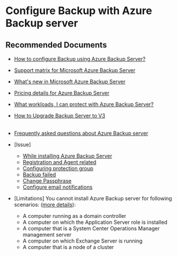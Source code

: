 <properties
	pageTitle="Azure Backup Server - Recommended Documents"
	description="Recommended documents for reading about Azure Backup Server installation, usage and other details"
	service="microsoft.recoveryservices"
	resource="vaults"
	authors="pvrk"
	ms.author="pvrk"
	displayOrder=""
	selfHelpType="generic"
	supportTopicIds="32553271"
	resourceTags=""
	productPesIds="15207"
	cloudEnvironments="public"
	articleId="c3b1ad31-0fc2-4f6c-b462-fc679f2c7b46"
/>
# Configure Backup with Azure Backup server

## **Recommended Documents**

- [How to configure Backup using Azure Backup Server?](https://aka.ms/AA4f1pa)<br>
- [Support matrix for Microsoft Azure Backup Server](https://aka.ms/AA4f1pc)<br>
- [What's new in Microsoft Azure Backup Server](https://aka.ms/AA4f1pt)<br>
- [Pricing details for Azure Backup Server](https://azure.microsoft.com/pricing/details/backup/)<br>
- [What workloads, I can protect with Azure Backup Server?](https://aka.ms/AA4f1pl)<br>
- [How to Upgrade Backup Server to V3](https://aka.ms/AA4f1pn)<br><br>
- [Frequently asked questions about Azure Backup server](https://aka.ms/AB-AA4dqdv)<br>
- [Issue]
	
	- [While installing Azure Backup Server](https://aka.ms/AA52snx)<br>
	- [Registration and Agent related](https://aka.ms/AA52yp6)<br>
	- [Configuring protection group](https://aka.ms/AA52snz)<br>
	- [Backup failed](https://docs.microsoft.com/azure/backup/backup-azure-mabs-troubleshoot#backup)<br>
	- [Change Passphrase](https://aka.ms/AA52so0)<br>
	- [Configure email notifications](https://aka.ms/AB-AA4dy2y)
- [Limitations] You cannot install Azure Backup server for following scenarios: ([more details](https://aka.ms/AA52so2)):<br>

	 - A computer running as a domain controller<br>
	 - A computer on which the Application Server role is installed<br>
	 - A computer that is a System Center Operations Manager management server<br>
	 - A computer on which Exchange Server is running<br>
	 - A computer that is a node of a cluster<br>

